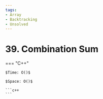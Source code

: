 ```yaml
---
tags:
- Array
- Backtracking
- Unsolved
---
```



# 39. Combination Sum

=== "C++"

    $Time: O()$

    $Space: O()$

    ```c++
    ```